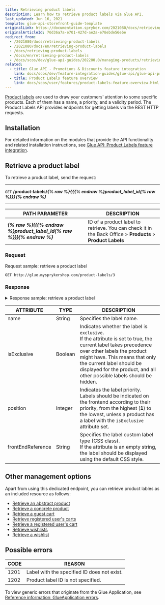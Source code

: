 ```yaml
---
title: Retrieving product labels
description: Learn how to retrieve product labels via Glue API.
last_updated: Jun 16, 2021
template: glue-api-storefront-guide-template
originalLink: https://documentation.spryker.com/2021080/docs/retrieving-product-labels
originalArticleId: 70d36a7a-e701-427d-ae2a-e78ebde56ebe
redirect_from:
  - /2021080/docs/retrieving-product-labels
  - /2021080/docs/en/retrieving-product-labels
  - /docs/retrieving-product-labels
  - /docs/en/retrieving-product-labels
  - /docs/scos/dev/glue-api-guides/202200.0/managing-products/retrieving-product-labels.html
related:
  - title: Glue API - Promotions & Discounts feature integration
    link: docs/scos/dev/feature-integration-guides/glue-api/glue-api-promotions-and-discounts-feature-integration.html
  - title: Product Labels feature overview
    link: docs/scos/user/features/product-labels-feature-overview.html
---
```


[Product labels](/docs/scos/user/features/product-labels-feature-overview.html) are used to draw your customers' attention to some specific products. Each of them has a name, a priority, and a validity period. The Product Labels API provides endpoints for getting labels via the REST HTTP requests.

## Installation

For detailed information on the modules that provide the API functionality and related installation instructions, see [Glue API: Product Labels feature integration](/docs/scos/dev/feature-integration-guides/glue-api/glue-api-product-labels-feature-integration.html).

## Retrieve a product label

To retrieve a product label, send the request:

---
`GET` **/product-labels/*{% raw %}{{{% endraw %}product_label_id{% raw %}}}{% endraw %}***

---

| PATH PARAMETER | DESCRIPTION |
| --- | --- |
| ***{% raw %}{{{% endraw %}product_label_id{% raw %}}}{% endraw %}*** | ID of a product label to retrieve. You can check it in the Back Office > **Products** > **Product Labels** |

### Request

Request sample: retrieve a product label

`GET http://glue.mysprykershop.com/product-labels/3`

### Response

<details>
<summary markdown='span'>Response sample: retrieve a product label</summary>

```json
{
    "data": {
        "type": "product-labels",
        "id": "3",
        "attributes": {
            "name": "Standard Label",
            "isExclusive": false,
            "position": 3,
            "frontEndReference": ""
        },
        "links": {
            "self": "http://glue.mysprykershop.com/product-labels/3"
        }
    }
}
```

</details>

<a name="product-labels-response-attributes"></a>

| ATTRIBUTE | TYPE | DESCRIPTION |
| --- | --- | --- |
| name | String | Specifies the label name. |
| isExclusive | Boolean | Indicates whether the label is `exclusive`.<br>If the attribute is set to true, the current label takes precedence over other labels the product might have. This means that only the current label should be displayed for the product, and all other possible labels should be hidden. |
| position | Integer | Indicates the label priority.<br>Labels should be indicated on the frontend according to their priority, from the highest (**1**) to the lowest, unless a product has a label with the `isExclusive` attribute set.|
| frontEndReference | String |Specifies the label custom label type (CSS class).<br>If the attribute is an empty string, the label should be displayed using the default CSS style. |

## Other management options

Apart from using this dedicated endpoint, you can retrieve product lables as an included resource as follows:
* [Retrieve an abstract product](/docs/scos/dev/glue-api-guides/managing-products/abstract-products/retrieving-abstract-products.html#retrieve-an-abstract-product)
* [Retrieve a concrete product](/docs/scos/dev/glue-api-guides/managing-products/concrete-products/retrieving-concrete-products.html#retrieve-a-concrete-product)
* [Retrieve a guest cart](/docs/scos/dev/glue-api-guides/managing-carts/guest-carts/managing-guest-carts.html#retrieve-a-guest-cart)
* [Retrieve registered user's carts](/docs/scos/dev/glue-api-guides/managing-carts/carts-of-registered-users/managing-carts-of-registered-users.html#retrieve-registered-users-carts)
* [Retrieve a registered user's cart](/docs/scos/dev/glue-api-guides/managing-carts/carts-of-registered-users/managing-carts-of-registered-users.html#retrieve-a-registered-users-cart)
* [Retrieve wishlists](/docs/scos/dev/glue-api-guides/managing-wishlists/managing-wishlists.html#retrieve-wishlists)
* [Retrieve a wishlist](/docs/scos/dev/glue-api-guides/managing-wishlists/managing-wishlists.html#retrieve-a-wishlist)

## Possible errors

| CODE | REASON |
| --- | --- |
| 1201 | Label with the specified ID does not exist. |
| 1202 | Product label ID is not specified. |

To view generic errors that originate from the Glue Application, see [Reference information: GlueApplication errors](/docs/scos/dev/glue-api-guides/reference-information-glueapplication-errors.html).

